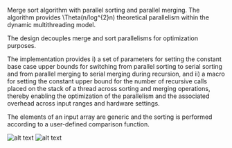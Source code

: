 Merge sort algorithm with parallel sorting and parallel merging. The algorithm provides \Theta(n/log^{2}n) theoretical parallelism within the dynamic multithreading model.

The design decouples merge and sort parallelisms for optimization purposes. 

The implementation provides i) a set of parameters for setting the constant base case upper bounds for switching from parallel sorting to serial sorting and from parallel merging to serial merging during recursion, and ii) a macro for setting the constant upper bound for the number of recursive calls placed on the stack of a thread across sorting and merging operations, thereby enabling the optimization of the parallelism and the associated overhead across input ranges and hardware settings.

The elements of an input array are generic and the sorting is performed according to a user-defined comparison function.

![alt text](https://github.com/alfin3/graph-algorithms/blob/master/readme/mergesort-pthread-15.png)
![alt text](https://github.com/alfin3/graph-algorithms/blob/master/readme/mergesort-pthread-20.png)
